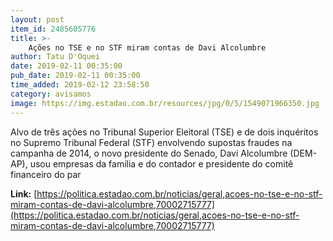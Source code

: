 ```yaml
---
layout: post
item_id: 2485605776
title: >-
    Ações no TSE e no STF miram contas de Davi Alcolumbre
author: Tatu D'Oquei
date: 2019-02-11 00:35:00
pub_date: 2019-02-11 00:35:00
time_added: 2019-02-12 23:58:50
category: avisamos
image: https://img.estadao.com.br/resources/jpg/0/5/1549071966350.jpg
---
```


Alvo de três ações no Tribunal Superior Eleitoral (TSE) e de dois inquéritos no Supremo Tribunal Federal (STF) envolvendo supostas fraudes na campanha de 2014, o novo presidente do Senado, Davi Alcolumbre (DEM-AP), usou empresas da família e do contador e presidente do comitê financeiro do par

**Link:** [https://politica.estadao.com.br/noticias/geral,acoes-no-tse-e-no-stf-miram-contas-de-davi-alcolumbre,70002715777](https://politica.estadao.com.br/noticias/geral,acoes-no-tse-e-no-stf-miram-contas-de-davi-alcolumbre,70002715777)

